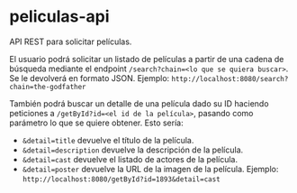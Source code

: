 # peliculas-api
API REST para solicitar películas.

El usuario podrá solicitar un listado de películas a partir de una cadena de búsqueda mediante el endpoint `/search?chain=<lo que se quiera buscar>`. Se le devolverá en formato JSON.
Ejemplo: `http://localhost:8080/search?chain=the-godfather`

También podrá buscar un detalle de una película dado su ID haciendo peticiones a `/getById?id=<el id de la película>`, pasando como parámetro lo que se quiere obtener. Esto sería:
* `&detail=title` devuelve el título de la película.
* `&detail=description` devuelve la descripción de la película.
* `&detail=cast` devuelve el listado de actores de la película.
* `&detail=poster` devuelve la URL de la imagen de la película.
Ejemplo: `http://localhost:8080/getById?id=1893&detail=cast`

